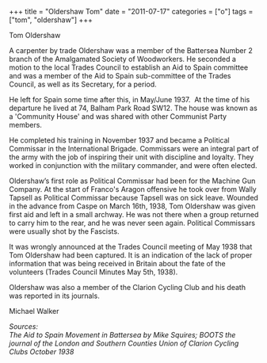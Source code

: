 +++
title = "Oldershaw Tom"
date = "2011-07-17"
categories = ["o"]
tags = ["tom", "oldershaw"]
+++

Tom Oldershaw  
  
A carpenter by trade Oldershaw was a member of the Battersea Number 2 branch of the Amalgamated Society of Woodworkers. He seconded a motion to the local Trades Council to establish an Aid to Spain committee and was a member of the Aid to Spain sub-committee of the Trades Council, as well as its Secretary, for a period.

He left for Spain some time after this, in May/June 1937.  At the time of his departure he lived at 74, Balham Park Road SW12. The house was known as a 'Community House' and was shared with other Communist Party members.

He completed his training in November 1937 and became a Political Commissar in the International Brigade. Commissars were an integral part of the army with the job of inspiring their unit with discipline and loyalty. They worked in conjunction with the military commander, and were often elected.

Oldershaw’s first role as Political Commissar had been for the Machine Gun Company. At the start of Franco's Aragon offensive he took over from Wally Tapsell as Political Commissar because Tapsell was on sick leave. Wounded in the advance from Caspe on March 16th, 1938, Tom Oldershaw was given first aid and left in a small archway. He was not there when a group returned to carry him to the rear, and he was never seen again. Political Commissars were usually shot by the Fascists.  
  
It was wrongly announced at the Trades Council meeting of May 1938 that Tom Oldershaw had been captured. It is an indication of the lack of proper information that was being received in Britain about the fate of the volunteers (Trades Council Minutes May 5th, 1938).  
  
Oldershaw was also a member of the Clarion Cycling Club and his death was reported in its journals.  
  
Michael Walker

_Sources:  
The Aid to_ _Spain Movement in Battersea by Mike Squires; BOOTS the journal of the London and Southern Counties Union of Clarion Cycling Clubs October 1938_
